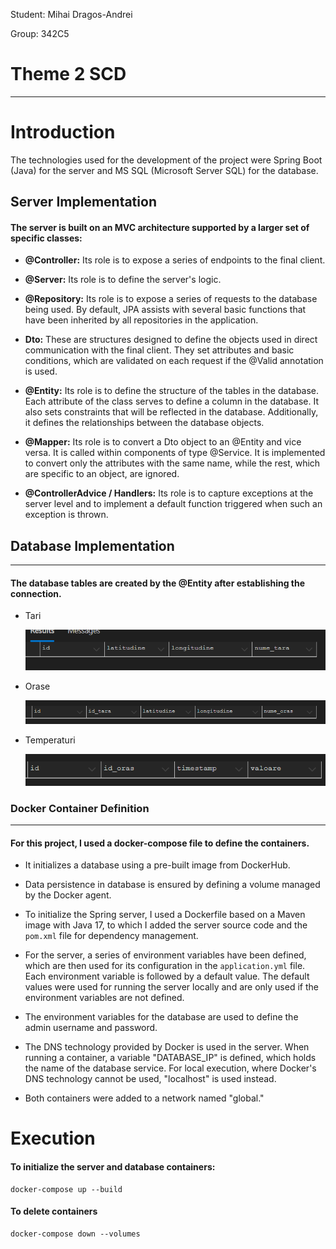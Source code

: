 Student: Mihai Dragos-Andrei

Group: 342C5


# Theme 2 SCD

---

# Introduction


The technologies used for the development of the project were Spring Boot (Java) for the server
and MS SQL (Microsoft Server SQL) for the database.

## **Server Implementation**

#### The server is built on an MVC architecture supported by a larger set of specific classes:
* **@Controller:** Its role is to expose a series of endpoints to the final client.


* **@Server:** Its role is to define the server's logic.


* **@Repository:** Its role is to expose a series of requests to the database being used. By default, JPA assists with
  several basic functions that have been inherited by all repositories in the application.


* **Dto:** These are structures designed to define the objects used in direct communication with the final client.
  They set attributes and basic conditions, which are validated on each request if the @Valid annotation is used.


* **@Entity:** Its role is to define the structure of the tables in the database. Each attribute of the class serves
  to define a column in the database. It also sets constraints that will be reflected in the database. Additionally,
  it defines the relationships between the database objects.


* **@Mapper:** Its role is to convert a Dto object to an @Entity and vice versa. It is called within components of
  type @Service. It is implemented to convert only the attributes with the same name, while the rest, which are specific
  to an object, are ignored.


* **@ControllerAdvice / Handlers:** Its role is to capture exceptions at the server level and to implement a default
  function triggered when such an exception is thrown.


## **Database Implementation**

---
#### The database tables are created by the @Entity after establishing the connection.

* Tari


  ![img.png](src/main/resources/static/tari.png)

* Orase


  ![img.png](src/main/resources/static/orase.png)

* Temperaturi


  ![img.png](src/main/resources/static/temperaturi.png)


### **Docker Container Definition**

---
#### For this project, I used a docker-compose file to define the containers.

* It initializes a database using a pre-built image from DockerHub.


* Data persistence in database is ensured by defining a volume managed by the Docker agent.


* To initialize the Spring server, I used a Dockerfile based on a Maven image with Java 17, to which I added the server
  source code and the `pom.xml` file for dependency management.


* For the server, a series of environment variables have been defined, which are then used for its configuration in
  the `application.yml` file. Each environment variable is followed by a default value. The default values were used for
  running the server locally and are only used if the environment variables are not defined.


* The environment variables for the database are used to define the admin username and password.


* The DNS technology provided by Docker is used in the server. When running a container, a variable "DATABASE_IP" is
  defined, which holds the name of the database service. For local execution, where Docker's DNS technology cannot be
  used, "localhost" is used instead.


* Both containers were added to a network named "global."

# Execution

#### To initialize the server and database containers:

    docker-compose up --build

#### To delete containers

    docker-compose down --volumes

